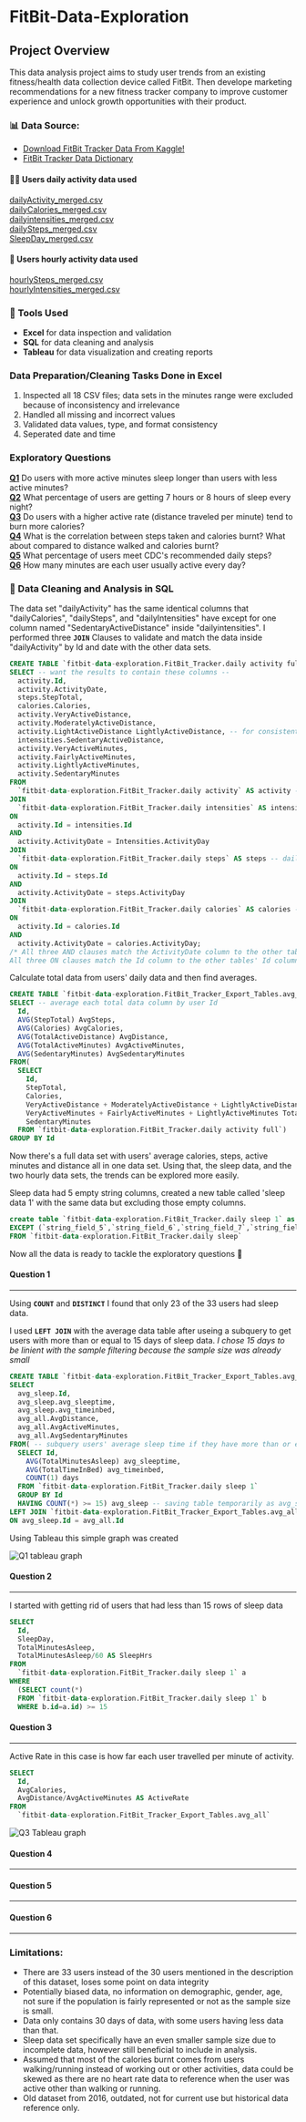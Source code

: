 # FitBit-Data-Exploration

## Project Overview

This data analysis project aims to study user trends from an existing fitness/health data collection device called FitBit. Then develope marketing recommendations for a new fitness tracker company to improve customer experience and unlock growth opportunities with their product.

### 📊 Data Source:
- [Download FitBit Tracker Data From Kaggle!](https://www.kaggle.com/datasets/arashnic/fitbit) 
- [FitBit Tracker Data Dictionary](https://www.fitabase.com/media/1930/fitabasedatadictionary102320.pdf)

#### 🏃‍♂️ Users daily activity data used
[dailyActivity_merged.csv](https://github.com/Gray-Wu/FitBi-Data-Exploration/blob/main/FitBit_Raw/dailyActivity_merged.csv)    
[dailyCalories_merged.csv](https://github.com/Gray-Wu/FitBi-Data-Exploration/blob/main/FitBit_Raw/dailyCalories_merged.csv)    
[dailyintensities_merged.csv](https://github.com/Gray-Wu/FitBi-Data-Exploration/blob/main/FitBit_Raw/dailyIntensities_merged.csv)    
[dailySteps_merged.csv](https://github.com/Gray-Wu/FitBi-Data-Exploration/blob/main/FitBit_Raw/dailySteps_merged.csv)    
[SleepDay_merged.csv](https://github.com/Gray-Wu/FitBi-Data-Exploration/blob/main/FitBit_Raw/sleepDay_merged.csv)    

#### 🏃 Users hourly activity data used
[hourlySteps_merged.csv](https://github.com/Gray-Wu/FitBi-Data-Exploration/blob/main/FitBit_Raw/hourlySteps_merged.csv)    
[hourlyIntensities_merged.csv](https://github.com/Gray-Wu/FitBi-Data-Exploration/blob/main/FitBit_Raw/hourlyIntensities_merged.csv)    

### 🔨 Tools Used
 - **Excel** for data inspection and validation
 - **SQL** for data cleaning and analysis
 - **Tableau** for data visualization and creating reports

### Data Preparation/Cleaning Tasks Done in Excel

1. Inspected all 18 CSV files; data sets in the minutes range were excluded because of inconsistency and irrelevance
2. Handled all missing and incorrect values
3. Validated data values, type, and format consistency
4. Seperated date and time

### Exploratory Questions 
[**Q1**](#Question-1) Do users with more active minutes sleep longer than users with less active minutes?      
[**Q2**](#Question-2) What percentage of users are getting 7 hours or 8 hours of sleep every night?       
[**Q3**](#Question-3) Do users with a higher active rate (distance traveled per minute) tend to burn more calories?      
[**Q4**](#Question-4) What is the correlation between steps taken and calories burnt? What about compared to distance walked and calories burnt?    
[**Q5**](#Question-5) What percentage of users meet CDC's recommended daily steps?    
[**Q6**](#Question-6) How many minutes are each user usually active every day?   
### 🧹 Data Cleaning and Analysis in SQL

The data set "dailyActivity" has the same identical columns that "dailyCalories", "dailySteps", and "dailyIntensities" have except for one column named "SedentaryActiveDistance" inside "dailyintensities". I performed three **```JOIN```** Clauses to validate and match the data inside "dailyActivity" by Id and date with the other data sets.

```sql
CREATE TABLE `fitbit-data-exploration.FitBit_Tracker.daily activity full` as -- take result from JOIN and save as a new table --
SELECT -- want the results to contain these columns --
  activity.Id,
  activity.ActivityDate,
  steps.StepTotal,
  calories.Calories,
  activity.VeryActiveDistance,
  activity.ModeratelyActiveDistance,
  activity.LightActiveDistance LightlyActiveDistance, -- for consistent column naming --
  intensities.SedentaryActiveDistance,
  activity.VeryActiveMinutes,
  activity.FairlyActiveMinutes,
  activity.LightlyActiveMinutes,
  activity.SedentaryMinutes
FROM
  `fitbit-data-exploration.FitBit_Tracker.daily activity` AS activity -- daily acitity data set as activity --
JOIN
  `fitbit-data-exploration.FitBit_Tracker.daily intensities` AS intensities -- daily intensities data set as intensities --
ON
  activity.Id = intensities.Id
AND
  activity.ActivityDate = Intensities.ActivityDay
JOIN
  `fitbit-data-exploration.FitBit_Tracker.daily steps` AS steps -- daily steps data set as steps --
ON
  activity.Id = steps.Id
AND
  activity.ActivityDate = steps.ActivityDay
JOIN
  `fitbit-data-exploration.FitBit_Tracker.daily calories` AS calories -- daily calories data set as calories --
ON
  activity.Id = calories.Id 
AND
  activity.ActivityDate = calories.ActivityDay;
/* All three AND clauses match the ActivityDate column to the other tables' date columns.
All three ON clauses match the Id column to the other tables' Id columns. */
```
Calculate total data from users' daily data and then find averages.
```sql
CREATE TABLE `fitbit-data-exploration.FitBit_Tracker_Export_Tables.avg_all` AS
SELECT -- average each total data column by user Id
  Id,
  AVG(StepTotal) AvgSteps,
  AVG(Calories) AvgCalories,
  AVG(TotalActiveDistance) AvgDistance,
  AVG(TotalActiveMinutes) AvgActiveMinutes,
  AVG(SedentaryMinutes) AvgSedentaryMinutes
FROM(
  SELECT 
    Id,
    StepTotal,
    Calories,
    VeryActiveDistance + ModeratelyActiveDistance + LightlyActiveDistance TotalActiveDistance, -- save total active distance in new column
    VeryActiveMinutes + FairlyActiveMinutes + LightlyActiveMinutes TotalActiveMinutes, -- save total active minutes in new column
    SedentaryMinutes
  FROM `fitbit-data-exploration.FitBit_Tracker.daily activity full`)
GROUP BY Id
```

Now there's a full data set with users' average calories, steps, active minutes and distance all in one data set. Using that, the sleep data, and the two hourly data sets, the trends can be explored more easily.    

Sleep data had 5 empty string columns, created a new table called 'sleep data 1' with the same data but excluding those empty columns.

```sql
create table `fitbit-data-exploration.FitBit_Tracker.daily sleep 1` as SELECT *
EXCEPT (`string_field_5`,`string_field_6`,`string_field_7`,`string_field_8`,`string_field_9`)
FROM `fitbit-data-exploration.FitBit_Tracker.daily sleep`
```

Now all the data is ready to tackle the exploratory questions 🔽     

#### Question 1 
---

Using **```COUNT```** and **```DISTINCT```** I found that only 23 of the 33 users had sleep data.

I used **```LEFT JOIN```** with the average data table after useing a subquery to get users with more than or equal to 15 days of sleep data.
*I chose 15 days to be linient with the sample filtering because the sample size was already small*

```sql
CREATE TABLE `fitbit-data-exploration.FitBit_Tracker_Export_Tables.avg_Q1` AS
SELECT
  avg_sleep.Id,
  avg_sleep.avg_sleeptime,
  avg_sleep.avg_timeinbed,
  avg_all.AvgDistance,
  avg_all.AvgActiveMinutes,
  avg_all.AvgSedentaryMinutes
FROM( -- subquery users' average sleep time if they have more than or equal to 15 days of sleep data
  SELECT Id, 
    AVG(TotalMinutesAsleep) avg_sleeptime, 
    AVG(TotalTimeInBed) avg_timeinbed,
    COUNT(1) days
  FROM `fitbit-data-exploration.FitBit_Tracker.daily sleep 1`
  GROUP BY Id
  HAVING COUNT(*) >= 15) avg_sleep -- saving table temporarily as avg_sleep
LEFT JOIN `fitbit-data-exploration.FitBit_Tracker_Export_Tables.avg_all` avg_all
ON avg_sleep.Id = avg_all.Id
```
Using Tableau this simple graph was created

![Q1 tableau graph](https://github.com/Gray-Wu/FitBi-Data-Exploration/blob/main/tableau_visualizations/User%20Time%20Slept%20Vs%20User%20Active%20Minutes.png)

#### Question 2
---

I started with getting rid of users that had less than 15 rows of sleep data
```sql
SELECT
  Id,
  SleepDay,
  TotalMinutesAsleep,
  TotalMinutesAsleep/60 AS SleepHrs
FROM
  `fitbit-data-exploration.FitBit_Tracker.daily sleep 1` a
WHERE 
  (SELECT count(*) 
  FROM `fitbit-data-exploration.FitBit_Tracker.daily sleep 1` b
  WHERE b.id=a.id) >= 15
```

#### Question 3   
---
Active Rate in this case is how far each user travelled per minute of activity.

```sql
SELECT
  Id,
  AvgCalories,
  AvgDistance/AvgActiveMinutes AS ActiveRate
FROM
  `fitbit-data-exploration.FitBit_Tracker_Export_Tables.avg_all`
```

![Q3 Tableau graph](https://github.com/Gray-Wu/FitBi-Data-Exploration/blob/main/tableau_visualizations/Avg_Active_Rate_vs_Avg_Cal_burnt%20Q3.png)


#### Question 4   
---

#### Question 5    
---

#### Question 6    
---


### Limitations:

-  There are 33 users instead of the 30 users mentioned in the description of this dataset, loses some point on data integrity
-  Potentially biased data, no information on demographic, gender, age, not sure if the population is fairly represented or not as the sample size is small.
-  Data only contains 30 days of data, with some users having less data than that.
-  Sleep data set specifically have an even smaller sample size due to incomplete data, however still beneficial to include in analysis.
-  Assumed that most of the calories burnt comes from users walking/running instead of working out or other activities, data could be skewed as there are no heart rate data to reference when the user was active other than walking or running.
-  Old dataset from 2016, outdated, not for current use but historical data reference only.

